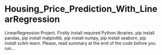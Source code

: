 # Housing_Price_Prediction_With_LinearRegression
LinearRegression Project. 
Firstly install required Python libraries. 
pip install pandas, 
pip install matplotlib, 
pip install numpy, 
pip install seaborn, 
pip install scikit-learn. 
Please, read summary at the end of the code before you run...
